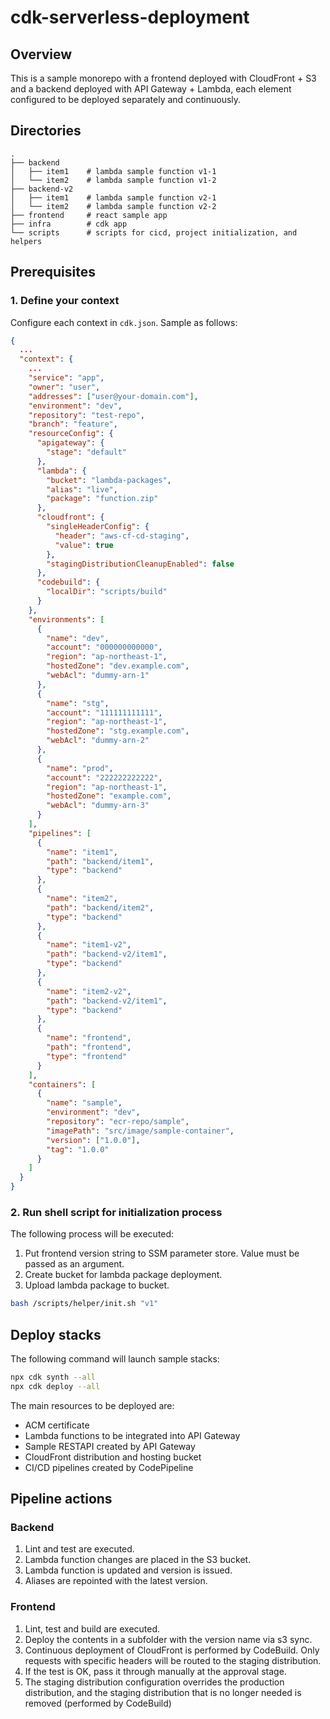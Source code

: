 # cdk-serverless-deployment

## Overview

This is a sample monorepo with a frontend deployed with CloudFront + S3 and a backend deployed with API Gateway + Lambda,
each element configured to be deployed separately and continuously.

## Directories

```text
.
├── backend
│   ├── item1    # lambda sample function v1-1
│   └── item2    # lambda sample function v1-2
├── backend-v2
│   ├── item1    # lambda sample function v2-1
│   └── item2    # lambda sample function v2-2
├── frontend     # react sample app
├── infra        # cdk app
└── scripts      # scripts for cicd, project initialization, and helpers
```

## Prerequisites

### 1. Define your context

Configure each context in `cdk.json`. Sample as follows:

```json
{
  ...
  "context": {
    ...
    "service": "app",
    "owner": "user",
    "addresses": ["user@your-domain.com"],
    "environment": "dev",
    "repository": "test-repo",
    "branch": "feature",
    "resourceConfig": {
      "apigateway": {
        "stage": "default"
      },
      "lambda": {
        "bucket": "lambda-packages",
        "alias": "live",
        "package": "function.zip"
      },
      "cloudfront": {
        "singleHeaderConfig": {
          "header": "aws-cf-cd-staging",
          "value": true
        },
        "stagingDistributionCleanupEnabled": false
      },
      "codebuild": {
        "localDir": "scripts/build"
      }
    },
    "environments": [
      {
        "name": "dev",
        "account": "000000000000",
        "region": "ap-northeast-1",
        "hostedZone": "dev.example.com",
        "webAcl": "dummy-arn-1"
      },
      {
        "name": "stg",
        "account": "111111111111",
        "region": "ap-northeast-1",
        "hostedZone": "stg.example.com",
        "webAcl": "dummy-arn-2"
      },
      {
        "name": "prod",
        "account": "222222222222",
        "region": "ap-northeast-1",
        "hostedZone": "example.com",
        "webAcl": "dummy-arn-3"
      }
    ],
    "pipelines": [
      {
        "name": "item1",
        "path": "backend/item1",
        "type": "backend"
      },
      {
        "name": "item2",
        "path": "backend/item2",
        "type": "backend"
      },
      {
        "name": "item1-v2",
        "path": "backend-v2/item1",
        "type": "backend"
      },
      {
        "name": "item2-v2",
        "path": "backend-v2/item1",
        "type": "backend"
      },
      {
        "name": "frontend",
        "path": "frontend",
        "type": "frontend"
      }
    ],
    "containers": [
      {
        "name": "sample",
        "environment": "dev",
        "repository": "ecr-repo/sample",
        "imagePath": "src/image/sample-container",
        "version": ["1.0.0"],
        "tag": "1.0.0"
      }
    ]
  }
}
```

### 2. Run shell script for initialization process

The following process will be executed:

   1. Put frontend version string to SSM parameter store. Value must be passed as an argument.
   2. Create bucket for lambda package deployment.
   3. Upload lambda package to bucket.

```bash
bash /scripts/helper/init.sh "v1"
```

## Deploy stacks

The following command will launch sample stacks:

```sh
npx cdk synth --all
npx cdk deploy --all
```

The main resources to be deployed are:

- ACM certificate
- Lambda functions to be integrated into API Gateway
- Sample RESTAPI created by API Gateway
- CloudFront distribution and hosting bucket
- CI/CD pipelines created by CodePipeline

## Pipeline actions

### Backend

1. Lint and test are executed.
1. Lambda function changes are placed in the S3 bucket.
1. Lambda function is updated and version is issued.
1. Aliases are repointed with the latest version.

### Frontend

1. Lint, test and build are executed.
1. Deploy the contents in a subfolder with the version name via s3 sync.
1. Continuous deployment of CloudFront is performed by CodeBuild. Only requests with specific headers will be routed to the staging distribution.
1. If the test is OK, pass it through manually at the approval stage.
1. The staging distribution configuration overrides the production distribution, and the staging distribution that is no longer needed is removed (performed by CodeBuild)
